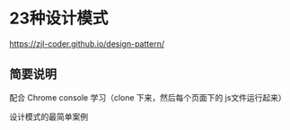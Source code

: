 # 23种设计模式

https://zjl-coder.github.io/design-pattern/

## 简要说明
配合 Chrome console 学习（clone 下来，然后每个页面下的 js文件运行起来）

设计模式的最简单案例